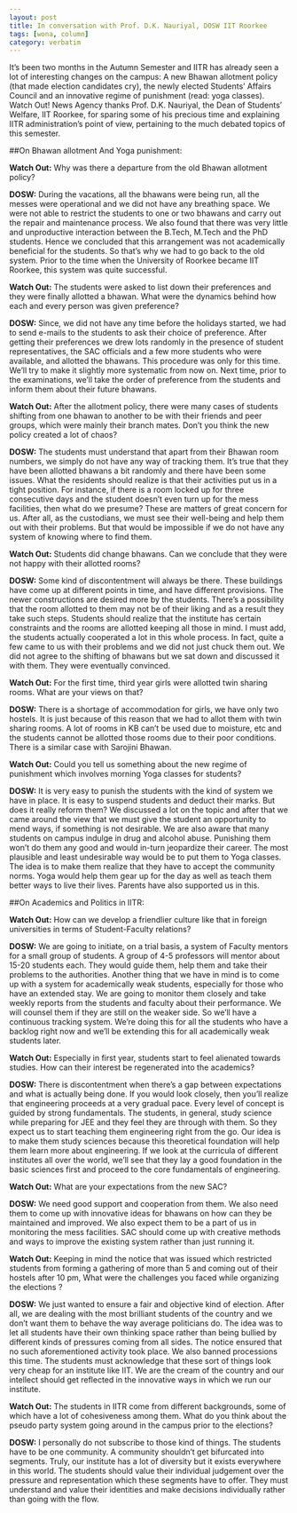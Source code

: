 ```yaml
---
layout: post
title: In conversation with Prof. D.K. Nauriyal, DOSW IIT Roorkee
tags: [wona, column]
category: verbatim 
---
```


It’s been two months in the Autumn Semester and IITR has already seen a lot of interesting changes on the campus: A new Bhawan allotment policy (that made election candidates cry), the newly elected Students’ Affairs Council and an innovative regime of punishment (read: yoga classes). Watch Out! News Agency thanks Prof. D.K. Nauriyal, the Dean of Students’ Welfare, IIT Roorkee, for sparing some of his precious time and explaining IITR administration’s point of view, pertaining to the much debated topics of this semester. 

##On Bhawan allotment And Yoga punishment:

**Watch Out:** Why was there a departure from the old Bhawan allotment policy?

****DOSW:**** During the vacations, all the bhawans were being run, all the messes were operational and we did not have any breathing space. We were not able to restrict the students to one or two bhawans and carry out the repair and maintenance process. We also found that there was very little and unproductive interaction between the B.Tech, M.Tech and the PhD students. Hence we concluded that this arrangement was not academically beneficial for the students. So that’s why we had to go back to the old system. Prior to the time when the University of Roorkee became IIT Roorkee, this system was quite successful.

**Watch Out:** The students were asked to list down their preferences and they were finally allotted a bhawan. What were the dynamics behind how each and every person was given preference?

****DOSW:**** Since, we did not have any time before the holidays started, we had to send e-mails to the students to ask their choice of preference. After getting their preferences we drew lots randomly in the presence of student representatives, the SAC officials and a few more students who were available, and allotted the bhawans. 
This procedure was only for this time. We’ll try to make it slightly more systematic from now on. Next time, prior to the examinations, we’ll take the order of preference from the students and inform them about their future bhawans. 

**Watch Out:** After the allotment policy, there were many cases of students shifting from one bhawan to another to be with their friends and peer groups, which were mainly their branch mates. Don’t you think the new policy created a lot of chaos?

****DOSW:**** The students must understand that apart from their Bhawan room numbers, we simply do not have any way of tracking them. It’s true that they have been allotted bhawans a bit randomly and there have been some issues. What the residents should realize is that their activities put us in a tight position. For instance, if there is a room locked up for three consecutive days and the student doesn’t even turn up for the mess facilities, then what do we presume? 
These are matters of great concern for us. After all, as the custodians, we must see their well-being and help them out with their problems. But that would be impossible if we do not have any system of knowing where to find them. 

**Watch Out:** Students did change bhawans. Can we conclude that they were not happy with their allotted rooms?

****DOSW:**** Some kind of discontentment will always be there. These buildings have come up at different points in time, and have different provisions. The newer constructions are desired more by the students. There’s a possibility that the room allotted to them may not be of their liking and as a result they take such steps. Students should realize that the institute has certain constraints and the rooms are allotted keeping all those in mind. 
I must add, the students actually cooperated a lot in this whole process. In fact, quite a few came to us with their problems and we did not just chuck them out. We did not agree to the shifting of bhawans but we sat down and discussed it with them. They were eventually convinced.

**Watch Out:** For the first time, third year girls were allotted twin sharing rooms. What are your views on that?

****DOSW:**** There is a shortage of accommodation for girls, we have only two hostels. It is just because of this reason that we had to allot them with twin sharing rooms. A lot of rooms in KB can’t be used due to moisture, etc and the students cannot be allotted those rooms due to their poor conditions. There is a similar case with Sarojini Bhawan.

**Watch Out:** Could you tell us something about the new regime of punishment which involves morning Yoga classes for students?

****DOSW:**** It is very easy to punish the students with the kind of system we have in place. It is easy to suspend students and deduct their marks. But does it really reform them? We discussed a lot on the topic and after that we came around the view that we must give the student an opportunity to mend ways, if something is not desirable. We are also aware that many students on campus indulge in drug and alcohol abuse. Punishing them won’t do them any good and would in-turn jeopardize their career. 
The most plausible and least undesirable way would be to put them to Yoga classes. The idea is to make them realize that they have to accept the community norms. Yoga would help them gear up for the day as well as teach them better ways to live their lives. Parents have also supported us in this. 

##On Academics and Politics in IITR:

**Watch Out:** How can we develop a friendlier culture like that in foreign universities in terms of Student-Faculty relations?

**DOSW:** We are going to initiate, on a trial basis, a system of Faculty mentors for a small group of students. A group of 4-5 professors will mentor about 15-20 students each. They would guide them, help them and take their problems to the authorities. Another thing that we have in mind is to come up with a system for academically weak students, especially for those who have an extended stay. We are going to monitor them closely and take weekly reports from the students and faculty about their performance. We will counsel them if they are still on the weaker side. So we’ll have a continuous tracking system. We’re doing this for all the students who have a backlog right now and we’ll be extending this for all academically weak students later.

**Watch Out:** Especially in first year, students start to feel alienated towards studies. How can their interest be regenerated into the academics?

**DOSW:** There is discontentment when there’s a gap between expectations and what is actually being done. If you would look closely, then you’ll realize that engineering proceeds at a very gradual pace. Every level of concept is guided by strong fundamentals. The students, in general, study science while preparing for JEE and they feel they are through with them. So they expect us to start teaching them engineering right from the go. Our idea is to make them study sciences because this theoretical foundation will help them learn more about engineering. If we look at the curricula of different institutes all over the world, we’ll see that they lay a good foundation in the basic sciences first and proceed to the core fundamentals of engineering.

**Watch Out:** What are your expectations from the new SAC?

**DOSW:** We need good support and cooperation from them. We also need them to come up with innovative ideas for bhawans on how can they be maintained and improved. We also expect them to be a part of us in monitoring the mess facilities. SAC should come up with creative methods and ways to improve the existing system rather than just running it.

**Watch Out:** Keeping in mind the notice that was issued which restricted students from forming a gathering of more than 5 and coming out of their hostels after 10 pm, What were the challenges you faced while organizing the elections ?

**DOSW:** We just wanted to ensure a fair and objective kind of election. After all, we are dealing with the most brilliant students of the country and we don’t want them to behave the way average politicians do. The idea was to let all students have their own thinking space rather than being bullied by different kinds of pressures coming from all sides. The notice ensured that no such aforementioned activity took place. We also banned processions this time. The students must acknowledge that these sort of things look very cheap for an institute like IIT. We are the cream of the country and our intellect should get reflected in the innovative ways in which we run our institute.  

**Watch Out:** The students in IITR come from different backgrounds, some of which have a lot of cohesiveness among them. What do you think about the pseudo party system going around in the campus prior to the elections?

**DOSW:** I personally do not subscribe to those kind of things. The students have to be one community. A community shouldn’t get bifurcated into segments. Truly, our institute has a lot of diversity but it exists everywhere in this world. The students should value their individual judgement over the pressure and representation which these segments have to offer. They must understand and value their identities and make decisions individually rather than going with the flow.
